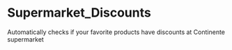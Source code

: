 # Supermarket_Discounts
Automatically checks if your favorite products have discounts at Continente supermarket
